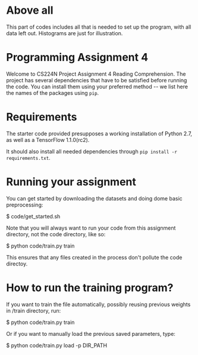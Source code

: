 # Above all

This part of codes includes all that is needed to set up the program, with all data left out.
Histograms are just for illustration.

# Programming Assignment 4
Welcome to CS224N Project Assignment 4 Reading Comprehension.
The project has several dependencies that have to be satisfied before running the code. You can install them using your preferred method -- we list here the names of the packages using `pip`.

# Requirements

The starter code provided presupposes a working installation of Python 2.7, as well as a TensorFlow 1.1.0(rc2).

It should also install all needed dependencies through
`pip install -r requirements.txt`.

# Running your assignment

You can get started by downloading the datasets and doing dome basic preprocessing:

$ code/get_started.sh

Note that you will always want to run your code from this assignment directory, not the code directory, like so:

$ python code/train.py train

This ensures that any files created in the process don't pollute the code directoy.

# How to run the training program?

If you want to train the file automatically, possibly reusing previous weights in /train directory, run:

$ python code/train.py train

Or if you want to manually load the previous saved parameters, type:

$ python code/train.py load -p DIR_PATH